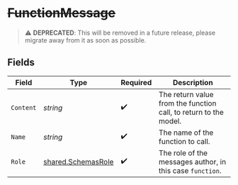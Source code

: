 # ~~FunctionMessage~~

> :warning: **DEPRECATED**: This will be removed in a future release, please migrate away from it as soon as possible.


## Fields

| Field                                                            | Type                                                             | Required                                                         | Description                                                      |
| ---------------------------------------------------------------- | ---------------------------------------------------------------- | ---------------------------------------------------------------- | ---------------------------------------------------------------- |
| `Content`                                                        | *string*                                                         | :heavy_check_mark:                                               | The return value from the function call, to return to the model. |
| `Name`                                                           | *string*                                                         | :heavy_check_mark:                                               | The name of the function to call.                                |
| `Role`                                                           | [shared.SchemasRole](../../models/shared/schemasrole.md)         | :heavy_check_mark:                                               | The role of the messages author, in this case `function`.        |